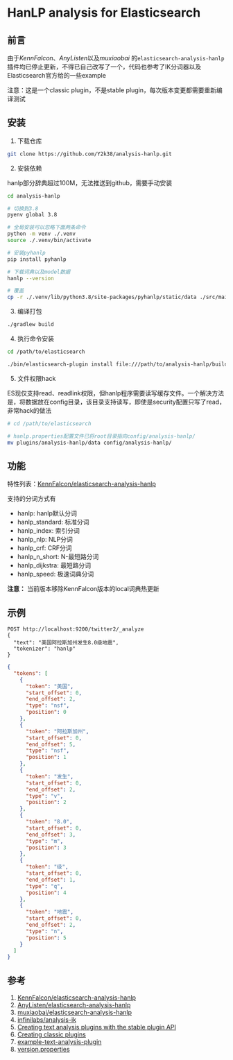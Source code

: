 HanLP analysis for Elasticsearch
==================================

## 前言

由于*KennFalcon*、*AnyListen*以及*muxiaobai* 的`elasticsearch-analysis-hanlp`
插件均已停止更新，不得已自己改写了一个，代码也参考了IK分词器以及Elasticsearch官方给的一些example

注意：这是一个classic plugin，不是stable plugin，每次版本变更都需要重新编译测试

## 安装

1. 下载仓库

```bash
git clone https://github.com/Y2k38/analysis-hanlp.git
```

2. 安装依赖

hanlp部分辞典超过100M，无法推送到github，需要手动安装

```bash
cd analysis-hanlp

# 切换到3.8
pyenv global 3.8

# 全局安装可以忽略下面两条命令
python -m venv ./.venv
source ./.venv/bin/activate

# 安装pyhanlp
pip install pyhanlp

# 下载词典以及model数据
hanlp --version

# 覆盖
cp -r ./.venv/lib/python3.8/site-packages/pyhanlp/static/data ./src/main/plugin-metadata/
```

3. 编译打包

```bash
./gradlew build
```

4. 执行命令安装

```bash
cd /path/to/elasticsearch

./bin/elasticsearch-plugin install file:///path/to/analysis-hanlp/build/distributions/elasticsearch-analysis-hanlp-x.y.z.zip
```

5. 文件权限hack

ES现仅支持read、readlink权限，但hanlp程序需要读写缓存文件。一个解决方法是，将数据放在config目录，该目录支持读写，即使是security配置只写了read，非常hack的做法

```bash
# cd /path/to/elasticsearch

# hanlp.properties配置文件已将root目录指向config/analysis-hanlp/
mv plugins/analysis-hanlp/data config/analysis-hanlp/
```

## 功能

特性列表：[KennFalcon/elasticsearch-analysis-hanlp](https://github.com/KennFalcon/elasticsearch-analysis-hanlp)

支持的分词方式有

* hanlp: hanlp默认分词
* hanlp_standard: 标准分词
* hanlp_index: 索引分词
* hanlp_nlp: NLP分词
* hanlp_crf: CRF分词
* hanlp_n_short: N-最短路分词
* hanlp_dijkstra: 最短路分词
* hanlp_speed: 极速词典分词

**注意：** 当前版本移除KennFalcon版本的local词典热更新

## 示例

```text
POST http://localhost:9200/twitter2/_analyze
{
  "text": "美国阿拉斯加州发生8.0级地震",
  "tokenizer": "hanlp"
}
```

```json
{
  "tokens": [
    {
      "token": "美国",
      "start_offset": 0,
      "end_offset": 2,
      "type": "nsf",
      "position": 0
    },
    {
      "token": "阿拉斯加州",
      "start_offset": 0,
      "end_offset": 5,
      "type": "nsf",
      "position": 1
    },
    {
      "token": "发生",
      "start_offset": 0,
      "end_offset": 2,
      "type": "v",
      "position": 2
    },
    {
      "token": "8.0",
      "start_offset": 0,
      "end_offset": 3,
      "type": "m",
      "position": 3
    },
    {
      "token": "级",
      "start_offset": 0,
      "end_offset": 1,
      "type": "q",
      "position": 4
    },
    {
      "token": "地震",
      "start_offset": 0,
      "end_offset": 2,
      "type": "n",
      "position": 5
    }
  ]
}
```

## 参考

1. [KennFalcon/elasticsearch-analysis-hanlp](https://github.com/KennFalcon/elasticsearch-analysis-hanlp)
2. [AnyListen/elasticsearch-analysis-hanlp](https://github.com/AnyListen/elasticsearch-analysis-hanlp)
3. [muxiaobai/elasticsearch-analysis-hanlp](https://github.com/muxiaobai/elasticsearch-analysis-hanlp)
4. [infinilabs/analysis-ik](https://github.com/infinilabs/analysis-ik)
5. [Creating text analysis plugins with the stable plugin API](https://www.elastic.co/guide/en/elasticsearch/plugins/current/creating-stable-plugins.html)
6. [Creating classic plugins](https://www.elastic.co/guide/en/elasticsearch/plugins/current/creating-classic-plugins.html)
7. [example-text-analysis-plugin](https://www.elastic.co/guide/en/elasticsearch/plugins/8.15/example-text-analysis-plugin.html)
8. [version.properties](https://github.com/elastic/elasticsearch/blob/main/build-tools-internal/version.properties)
